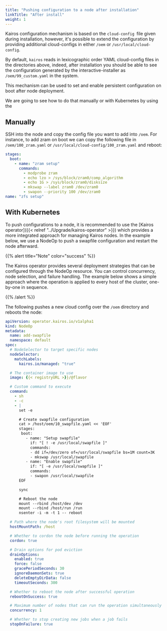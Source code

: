 ```yaml
---
title: "Pushing configuration to a node after installation"
linkTitle: "After install"
weight: 1
---
```


Kairos configuration mechanism is based on the `cloud-config `file given during installation, however, it's possible to extend the configuration by providing additional cloud-configs in either `/oem` or `/usr/local/cloud-config`.

By default, `kairos` reads in lexicographic order YAML cloud-config files in the directories above, indeed, after installation you should be able to see the configuration generated by the interactive-installer as `/oem/99_custom.yaml` in the system.

This mechanism can be used to set and enable persistent configuration on boot after node deployment.

We are going to see how to do that manually or with Kubernetes by using the

## Manually

SSH into the node and copy the config file you want to add into `/oem`. For instance, to add zram on boot we can copy the following file in `/oem/100_zram.yaml` or `/usr/local/cloud-config/100_zram.yaml` and reboot:

```yaml
stages:
  boot:
    - name: "zram setup"
      commands:
        - modprobe zram
        - echo lzo > /sys/block/zram0/comp_algorithm
        - echo 1G > /sys/block/zram0/disksize
        - mkswap --label zram0 /dev/zram0
        - swapon --priority 100 /dev/zram0
name: "zfs setup"
```

## With Kubernetes

To push configurations to a node, it is recommended to use the [Kairos operator]({{< relref "../Upgrade/kairos-operator" >}}) which provides a more integrated approach for managing Kairos nodes. In the example below, we use a NodeOp to push a swapfile configuration and restart the node afterward.

{{% alert title="Note" color="success" %}}

The Kairos operator provides several deployment strategies that can be configured through the NodeOp resource. You can control concurrency, node selection, and failure handling. The example below shows a simple approach where the operation is applied to every host of the cluster, one-by-one in sequence.

{{% /alert %}}

The following pushes a new cloud config over the `/oem` directory and reboots the node:

```yaml
apiVersion: operator.kairos.io/v1alpha1
kind: NodeOp
metadata:
  name: add-swapfile
  namespace: default
spec:
  # NodeSelector to target specific nodes
  nodeSelector:
    matchLabels:
      kairos.io/managed: "true"

  # The container image to use
  image: {{< registryURL >}}/@flavor

  # Custom command to execute
  command:
    - sh
    - -c
    - |
      set -e

      # Create swapfile configuration
      cat > /host/oem/10_swapfile.yaml << 'EOF'
      stages:
       boot:
         - name: "Setup swapfile"
           if: "[ ! -e /usr/local/swapfile ]"
           commands:
           - dd if=/dev/zero of=/usr/local/swapfile bs=1M count=3K
           - mkswap /usr/local/swapfile
         - name: "Enable swapfile"
           if: "[ -e /usr/local/swapfile ]"
           commands:
           - swapon /usr/local/swapfile
      EOF

      sync

      # Reboot the node
      mount --rbind /host/dev /dev
      mount --rbind /host/run /run
      nsenter -i -m -t 1 -- reboot

  # Path where the node's root filesystem will be mounted
  hostMountPath: /host

  # Whether to cordon the node before running the operation
  cordon: true

  # Drain options for pod eviction
  drainOptions:
    enabled: true
    force: false
    gracePeriodSeconds: 30
    ignoreDaemonSets: true
    deleteEmptyDirData: false
    timeoutSeconds: 300

  # Whether to reboot the node after successful operation
  rebootOnSuccess: true

  # Maximum number of nodes that can run the operation simultaneously
  concurrency: 1

  # Whether to stop creating new jobs when a job fails
  stopOnFailure: true
```
